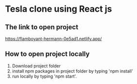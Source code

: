 # Tesla clone using React js
## The link to open project
https://flamboyant-hermann-0e5ad1.netlify.app/

## How to open project locally
1. Download project folder
2. install npm packages in project folder by typing 'npm install'
3. run locally by typing 'npm start'.


